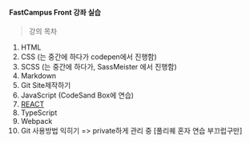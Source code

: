#### FastCampus Front 강좌 실습
> 강의 목차
1. HTML
2. CSS (는 중간에 하다가 codepen에서 진행함)
3. SCSS (는 중간에 하다가, SassMeister 에서 진행함)
4. Markdown
5. Git Site제작하기
6. JavaScript (CodeSand Box에 연습)
7. [REACT](https://github.com/leefree3/react-tutorial)
8. TypeScript
9. Webpack
10. Git 사용방법 익히기 => private하게 관리 중 [풀리퀘 혼자 연습 부끄럽구만]
